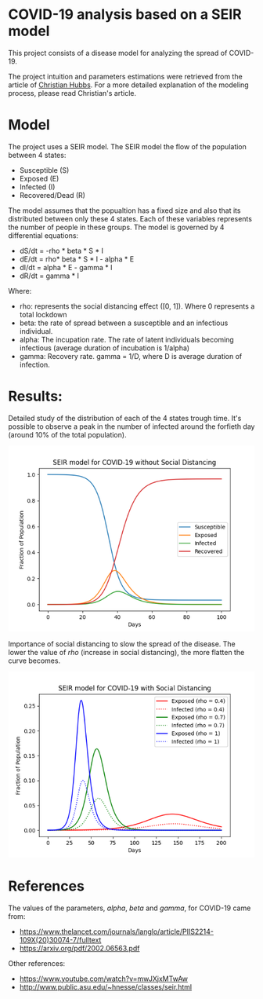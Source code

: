 # COVID-19 analysis based on a SEIR model

This project consists of a disease model for analyzing the spread of COVID-19. 

The project intuition and parameters estimations were retrieved from the article of [Christian Hubbs](https://towardsdatascience.com/social-distancing-to-slow-the-coronavirus-768292f04296). For a more detailed explanation of the modeling process, please read Christian's article.

# Model

The project uses a SEIR model. The SEIR model the flow of the population between 4 states:
- Susceptible (S)
- Exposed (E)
- Infected (I)
- Recovered/Dead (R)

The model assumes that the popualtion has a fixed size and also that its distributed between only these 4 states. Each of these variables represents the number of people in these groups.
The model is governed by 4 differential equations:

- dS/dt = -rho * beta * S * I
- dE/dt = rho* beta * S * I - alpha * E
- dI/dt = alpha * E - gamma * I
- dR/dt = gamma * I

Where:

- rho: represents the social distancing effect ([0, 1]). Where 0 represents a total lockdown
- beta: the rate of spread between a susceptible and an infectious individual.
- alpha: The incupation rate. The rate of latent individuals becoming infectious (average duration of incubation is 1/alpha)
- gamma: Recovery rate. gamma = 1/D, where D is average duration of infection.


# Results:

Detailed study of the distribution of each of the 4 states trough time. It's possible to observe a peak in the number of infected around the forfieth day (around 10% of the total population).

![](Images/without_social_distancing.png)


Importance of social distancing to slow the spread of the disease. The lower the value of *rho* (increase in social distancing), the more flatten the curve becomes.

![](Images/social_distancing.png)



# References

The values of the parameters, *alpha*, *beta* and *gamma*, for COVID-19 came from:
- https://www.thelancet.com/journals/langlo/article/PIIS2214-109X(20)30074-7/fulltext
- https://arxiv.org/pdf/2002.06563.pdf

Other references:

- https://www.youtube.com/watch?v=mwJXjxMTwAw
- http://www.public.asu.edu/~hnesse/classes/seir.html

